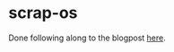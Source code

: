 # scrap-os

Done following along to the blogpost [here]([https://example.com](https://os.phil-opp.com/)). 

